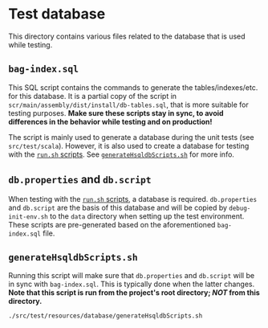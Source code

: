 Test database
=============

This directory contains various files related to the database that is used while testing.


`bag-index.sql`
--------------
This SQL script contains the commands to generate the tables/indexes/etc. for this database. It is
a partial copy of the script in `scr/main/assembly/dist/install/db-tables.sql`, that is more suitable
for testing purposes. **Make sure these scripts stay in sync, to avoid differences in the behavior
while testing and on production!**

The script is mainly used to generate a database during the unit tests (see `src/test/scala`).
However, it is also used to create a database for testing with the [`run.sh` scripts]. See
[`generateHsqldbScripts.sh`](#generateHsqldbScripts.sh) for more info.


`db.properties` and `db.script`
-------------------------------
When testing with the [`run.sh` scripts], a database is required. `db.properties` and `db.script`
are the basis of this database and will be copied by `debug-init-env.sh` to the `data` directory
when setting up the test environment. These scripts are pre-generated based on the aforementioned
`bag-index.sql` file.


`generateHsqldbScripts.sh`
--------------------------
Running this script will make sure that `db.properties` and `db.script` will be in sync with
`bag-index.sql`. This is typically done when the latter changes. **Note that this script is run from
the project's root directory; _NOT_ from this directory.**

```
./src/test/resources/database/generateHsqldbScripts.sh
```


[`run.sh` scripts]: https://github.com/DANS-KNAW/dans-dev-tools/
